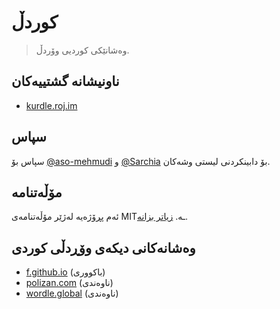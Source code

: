 # کوردڵ

> وەشانێکی کوردیی وۆردڵ.

## ناونیشانە گشتییەکان

- [kurdle.roj.im](https://kurdle.roj.im)

## سپاس

سپاس بۆ [@aso-mehmudi](https://github.com/@aso-mehmudi) و
[@Sarchia](https://github.com/Sarchia) بۆ دابینکردنی لیستی وشەکان.

## مۆڵەتنامە

ئەم پڕۆژەیە لەژێر مۆڵەتنامەی MITـە. [زیاتر بزانە](./LICENSE).

## وەشانەکانی دیکەی وۆڕدڵی کوردی

- [f.github.io](https://f.github.io/wordle-kurdi) (باکووری)
- [polizan.com](https://polizan.com) (ناوەندی)
- [wordle.global](https://wordle.global/ckb) (ناوەندی)
